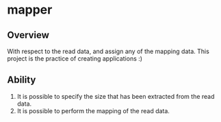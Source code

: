 # mapper
 ## Overview
 With respect to the read data, and assign any of the mapping data.
 This project is the practice of creating applications :)
 
 ## Ability
 1. It is possible to specify the size that has been extracted from the read data.
 2. It is possible to perform the mapping of the read data.

